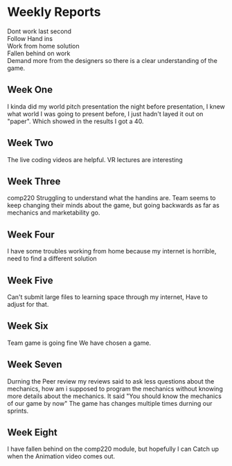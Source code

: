  # Weekly Reports
 Dont work last second  
 Follow Hand ins  
 Work from home solution  
 Fallen behind on work  
 Demand more from the designers so there is a clear understanding of the game.  
 
 ## Week One
I kinda did my world pitch presentation the night before presentation, I knew what world I was going to present before, I just hadn't layed it out on "paper". Which showed in the results I got a 40.
 
## Week Two

The live coding videos are helpful.
VR lectures are interesting

## Week Three

comp220 Struggling to understand what the handins are.
Team seems to keep changing their minds about the game, but going backwards as far as mechanics and marketability go.

## Week Four 

I have some troubles working from home because my internet is horrible, need to find a different solution

## Week Five

Can't submit large files to learning space through my internet, Have to adjust for that.

## Week Six

Team game is going fine We have chosen a game.

## Week Seven

Durning the Peer review my reviews said to ask less questions about the mechanics, how am i supposed to program the mechanics without knowing more details about the mechanics. It said "You should know the mechanics of our game by now" The game has changes multiple times durning our sprints.

## Week Eight

I have fallen behind on the comp220 module, but hopefully I can Catch up when the Animation video comes out.
